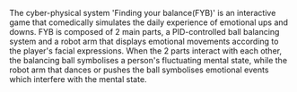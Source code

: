 The cyber-physical system 'Finding your balance(FYB)' is an interactive game that comedically simulates the daily experience of emotional ups and downs. FYB is composed of 2 main parts, a PID-controlled ball balancing system and a robot arm that displays emotional movements according to the player's facial expressions. When the 2 parts interact with each other, the balancing ball symbolises a person's fluctuating mental state, while the robot arm that dances or pushes the ball symbolises emotional events which interfere with the mental state.
